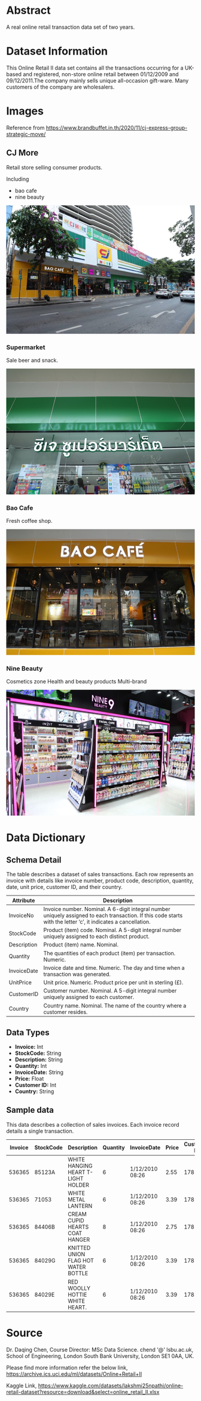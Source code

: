 # Abstract
A real online retail transaction data set of two years.

# Dataset Information
This Online Retail II data set contains all the transactions occurring for a UK-based and registered, non-store online retail between 01/12/2009 and 09/12/2011.The company mainly sells unique all-occasion gift-ware. Many customers of the company are wholesalers.

# Images

Reference from https://www.brandbuffet.in.th/2020/11/cj-express-group-strategic-move/

## CJ More
Retail store selling consumer products. 

Including
- bao cafe
- nine beauty

![CJ More Silom](asset/CJ-MORE_Silom.jpg)

### Supermarket
Sale beer and snack.

![Supermarket Zone](asset/CJ-Supermarket_1.jpg)

### Bao Cafe
Fresh coffee shop.

![Bao Cafe Zone](asset/Bao-Cafe_1.jpg)

### Nine Beauty
Cosmetics zone Health and beauty products Multi-brand

![Nine Beauty Zone](asset/Nine-Beauty_2.jpg)

# Data Dictionary

## Schema Detail
The table describes a dataset of sales transactions. Each row represents an invoice with details like invoice number, product code, description, quantity, date, unit price, customer ID, and their country.

| Attribute   | Description                                                                                                                                                     |
| ----------- | --------------------------------------------------------------------------------------------------------------------------------------------------------------- |
| InvoiceNo   | Invoice number. Nominal. A 6-digit integral number uniquely assigned to each transaction. If this code starts with the letter ‘c’, it indicates a cancellation. |
| StockCode   | Product (item) code. Nominal. A 5-digit integral number uniquely assigned to each distinct product.                                                             |
| Description | Product (item) name. Nominal.                                                                                                                                   |
| Quantity    | The quantities of each product (item) per transaction. Numeric.                                                                                                 |
| InvoiceDate | Invoice date and time. Numeric. The day and time when a transaction was generated.                                                                              |
| UnitPrice   | Unit price. Numeric. Product price per unit in sterling (£).                                                                                                    |
| CustomerID  | Customer number. Nominal. A 5-digit integral number uniquely assigned to each customer.                                                                         |
| Country     | Country name. Nominal. The name of the country where a customer resides.                                                                                        |

## Data Types
- **Invoice:** Int 
- **StockCode:** String
- **Description:** String
- **Quantity:** Int 
- **InvoiceDate:** String 
- **Price:** Float 
- **Customer ID:** Int
- **Country:** String
## Sample data
This data describes a collection of sales invoices. Each invoice record details a single transaction.

| Invoice | StockCode | Description                         | Quantity | InvoiceDate     | Price | Customer ID | Country        |
|---------|-----------|-------------------------------------|----------|-----------------|-------|-------------|----------------|
| 536365  | 85123A    | WHITE HANGING HEART T-LIGHT HOLDER  | 6        | 1/12/2010 08:26 | 2.55  | 17850       | United Kingdom |
| 536365  | 71053     | WHITE METAL LANTERN                 | 6        | 1/12/2010 08:26 | 3.39  | 17850       | United Kingdom |
| 536365  | 84406B    | CREAM CUPID HEARTS COAT HANGER      | 8        | 1/12/2010 08:26 | 2.75  | 17850       | United Kingdom |
| 536365  | 84029G    | KNITTED UNION FLAG HOT WATER BOTTLE | 6        | 1/12/2010 08:26 | 3.39  | 17850       | United Kingdom |
| 536365  | 84029E    | RED WOOLLY HOTTIE WHITE HEART.      | 6        | 1/12/2010 08:26 | 3.39  | 17850       | United Kingdom |

# Source
Dr. Daqing Chen, Course Director: MSc Data Science. chend '@' lsbu.ac.uk, School of Engineering, London South Bank University, London SE1 0AA, UK.

Please find more information refer the below link,
https://archive.ics.uci.edu/ml/datasets/Online+Retail+II

Kaggle Link,
https://www.kaggle.com/datasets/lakshmi25npathi/online-retail-dataset?resource=download&select=online_retail_II.xlsx
